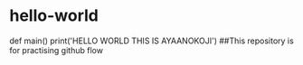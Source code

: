 # hello-world
def main()
print('HELLO WORLD THIS IS AYAANOKOJI')
##This repository is for practising github flow 
